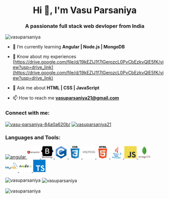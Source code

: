 <h1 align="center">Hi 👋, I'm Vasu Parsaniya</h1>
<h3 align="center">A passionate full stack web devloper from India</h3>

<p align="left"> <img src="https://komarev.com/ghpvc/?username=vasuparsaniya&label=Profile%20views&color=0e75b6&style=flat" alt="vasuparsaniya" /> </p>

- 🌱 I’m currently learning **Angular | Node.js | MongoDB**

- 📄 Know about my experiences [https://drive.google.com/file/d/19kEZlJ1f7lGerozcL0PvCbEzkvQIE5fK/view?usp=drive_link](https://drive.google.com/file/d/19kEZlJ1f7lGerozcL0PvCbEzkvQIE5fK/view?usp=drive_link)

- 💬 Ask me about **HTML | CSS | JavaScript**

- 📫 How to reach me **vasuparsaniya21@gmail.com**

<h3 align="left">Connect with me:</h3>
<p align="left">
<a href="https://linkedin.com/in/vasu-parsaniya-84a0a620b/" target="blank"><img align="center" src="https://raw.githubusercontent.com/rahuldkjain/github-profile-readme-generator/master/src/images/icons/Social/linked-in-alt.svg" alt="vasu-parsaniya-84a0a620b/" height="30" width="40" /></a>
<a href="https://www.hackerrank.com/vasuparsaniya21" target="blank"><img align="center" src="https://raw.githubusercontent.com/rahuldkjain/github-profile-readme-generator/master/src/images/icons/Social/hackerrank.svg" alt="vasuparsaniya21" height="30" width="40" /></a>
</p>

<h3 align="left">Languages and Tools:</h3>
<p align="left"> <a href="https://angular.io" target="_blank" rel="noreferrer"> <img src="https://angular.io/assets/images/logos/angular/angular.svg" alt="angular" width="40" height="40"/> </a> <a href="https://angular.io" target="_blank" rel="noreferrer"> <img src="https://raw.githubusercontent.com/devicons/devicon/master/icons/angularjs/angularjs-original-wordmark.svg" alt="angularjs" width="40" height="40"/> </a> <a href="https://getbootstrap.com" target="_blank" rel="noreferrer"> <img src="https://raw.githubusercontent.com/devicons/devicon/master/icons/bootstrap/bootstrap-plain-wordmark.svg" alt="bootstrap" width="40" height="40"/> </a> <a href="https://www.cprogramming.com/" target="_blank" rel="noreferrer"> <img src="https://raw.githubusercontent.com/devicons/devicon/master/icons/c/c-original.svg" alt="c" width="40" height="40"/> </a> <a href="https://www.w3schools.com/css/" target="_blank" rel="noreferrer"> <img src="https://raw.githubusercontent.com/devicons/devicon/master/icons/css3/css3-original-wordmark.svg" alt="css3" width="40" height="40"/> </a> <a href="https://expressjs.com" target="_blank" rel="noreferrer"> <img src="https://raw.githubusercontent.com/devicons/devicon/master/icons/express/express-original-wordmark.svg" alt="express" width="40" height="40"/> </a> <a href="https://www.w3.org/html/" target="_blank" rel="noreferrer"> <img src="https://raw.githubusercontent.com/devicons/devicon/master/icons/html5/html5-original-wordmark.svg" alt="html5" width="40" height="40"/> </a> <a href="https://www.java.com" target="_blank" rel="noreferrer"> <img src="https://raw.githubusercontent.com/devicons/devicon/master/icons/java/java-original.svg" alt="java" width="40" height="40"/> </a> <a href="https://developer.mozilla.org/en-US/docs/Web/JavaScript" target="_blank" rel="noreferrer"> <img src="https://raw.githubusercontent.com/devicons/devicon/master/icons/javascript/javascript-original.svg" alt="javascript" width="40" height="40"/> </a> <a href="https://www.mongodb.com/" target="_blank" rel="noreferrer"> <img src="https://raw.githubusercontent.com/devicons/devicon/master/icons/mongodb/mongodb-original-wordmark.svg" alt="mongodb" width="40" height="40"/> </a> <a href="https://www.mysql.com/" target="_blank" rel="noreferrer"> <img src="https://raw.githubusercontent.com/devicons/devicon/master/icons/mysql/mysql-original-wordmark.svg" alt="mysql" width="40" height="40"/> </a> <a href="https://nodejs.org" target="_blank" rel="noreferrer"> <img src="https://raw.githubusercontent.com/devicons/devicon/master/icons/nodejs/nodejs-original-wordmark.svg" alt="nodejs" width="40" height="40"/> </a> <a href="https://www.typescriptlang.org/" target="_blank" rel="noreferrer"> <img src="https://raw.githubusercontent.com/devicons/devicon/master/icons/typescript/typescript-original.svg" alt="typescript" width="40" height="40"/> </a> </p>

<p><img align="left" src="https://github-readme-stats.vercel.app/api/top-langs?username=vasuparsaniya&show_icons=true&locale=en&layout=compact" alt="vasuparsaniya" /></p>

<p>&nbsp;<img align="center" src="https://github-readme-stats.vercel.app/api?username=vasuparsaniya&show_icons=true&locale=en" alt="vasuparsaniya" /></p>

<p><img align="center" src="https://github-readme-streak-stats.herokuapp.com/?user=vasuparsaniya&" alt="vasuparsaniya" /></p>

